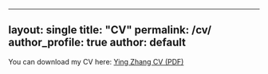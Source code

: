 
---
layout: single
title: "CV"
permalink: /cv/
author_profile: true
author: default
---

You can download my CV here: [Ying Zhang CV (PDF)](/files/YingZhang-CV.pdf)